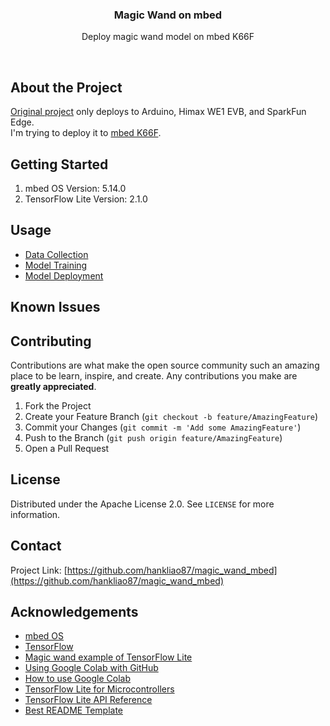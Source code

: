 <p align="center">
<h3 align="center">Magic Wand on mbed</h3>

<p align="center">
Deploy magic wand model on mbed K66F
</p>

<p align="center">
<a href="https://github.com/hankliao87/magic_wand_mbed/graphs/contributors">
<img src="https://img.shields.io/github/contributors/hankliao87/magic_wand_mbed.svg?style=flat-square" alt=""></a>
<a href="https://github.com/hankliao87/magic_wand_mbed/network/members">
<img src="https://img.shields.io/github/forks/hankliao87/magic_wand_mbed.svg?style=flat-square" alt=""></a>
<a href="https://github.com/hankliao87/magic_wand_mbed/stargazers">
<img src="https://img.shields.io/github/stars/hankliao87/magic_wand_mbed.svg?style=flat-square" alt=""></a>
<a href="https://github.com/hankliao87/magic_wand_mbed/issues">
<img src="https://img.shields.io/github/issues/hankliao87/magic_wand_mbed.svg?style=flat-square" alt=""></a>
<a href="https://github.com/hankliao87/magic_wand_mbed/blob/master/LICENSE.txt">
<img src="https://img.shields.io/github/license/hankliao87/magic_wand_mbed.svg?style=flat-square" alt=""></a>
</p>

</p>

## About the Project
[Original project](https://github.com/tensorflow/tensorflow/tree/master/tensorflow/lite/micro/examples/magic_wand) only deploys to Arduino, Himax WE1 EVB, and SparkFun Edge.  
I'm trying to deploy it to [mbed K66F](https://os.mbed.com/platforms/FRDM-K66F/).

## Getting Started

1. mbed OS Version: 5.14.0
2. TensorFlow Lite Version: 2.1.0

## Usage

- [Data Collection](src/data_collect/README.md)
- [Model Training](src/model_train/README.md)
- [Model Deployment](src/model_deploy/README.md)

## Known Issues

## Contributing

Contributions are what make the open source community such an amazing place to be learn, inspire, and create. Any contributions you make are **greatly appreciated**.

1. Fork the Project
2. Create your Feature Branch (`git checkout -b feature/AmazingFeature`)
3. Commit your Changes (`git commit -m 'Add some AmazingFeature'`)
4. Push to the Branch (`git push origin feature/AmazingFeature`)
5. Open a Pull Request

## License

Distributed under the Apache License 2.0. See `LICENSE` for more information.

## Contact

Project Link: [https://github.com/hankliao87/magic_wand_mbed](https://github.com/hankliao87/magic_wand_mbed)

## Acknowledgements
- [mbed OS](https://github.com/ARMmbed/mbed-os)
- [TensorFlow](https://github.com/tensorflow/tensorflow/)
- [Magic wand example of TensorFlow Lite](https://github.com/tensorflow/tensorflow/tree/master/tensorflow/lite/micro/examples/magic_wand)
- [Using Google Colab with GitHub](https://colab.research.google.com/github/googlecolab/colabtools/blob/master/notebooks/colab-github-demo.ipynb)
- [How to use Google Colab](https://www.geeksforgeeks.org/how-to-use-google-colab/)
- [TensorFlow Lite for Microcontrollers](https://www.tensorflow.org/lite/microcontrollers)
- [TensorFlow Lite API Reference](https://www.tensorflow.org/lite/api_docs/cc)
- [Best README Template](https://github.com/othneildrew/Best-README-Template)

